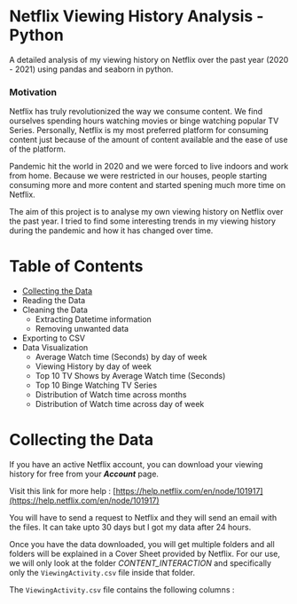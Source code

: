 # Netflix Viewing History Analysis - Python

A detailed analysis of my viewing history on Netflix over the past year (2020 - 2021) using pandas and seaborn in python. 

### Motivation

Netflix has truly revolutionized the way we consume content. We find ourselves spending hours watching movies or binge watching popular TV Series. Personally, Netflix is my most preferred platform for consuming content just because of the amount of content available and the ease of use of the platform. 

Pandemic hit the world in 2020 and we were forced to live indoors and work from home. Because we were restricted in our houses, people starting consuming more and more content and started spening much more time on Netflix. 

The aim of this project is to analyse my own viewing history on Netflix over the past year. I tried to find some interesting trends in my viewing history during the pandemic and how it has changed over time. 

# Table of Contents

- [Collecting the Data](#Collecting-the-data)
- Reading the Data 
- Cleaning the Data
    - Extracting Datetime information
    - Removing unwanted data
- Exporting to CSV
- Data Visualization
    - Average Watch time (Seconds) by day of week
    - Viewing History by day of week
    - Top 10 TV Shows by Average Watch time (Seconds)
    - Top 10 Binge Watching TV Series
    - Distribution of Watch time across months
    - Distribution of Watch time across day of week 

# Collecting the Data

If you have an active Netflix account, you can download your viewing history for free from your ***Account*** page. 

Visit this link for more help : [https://help.netflix.com/en/node/101917](https://help.netflix.com/en/node/101917)

You will have to send a request to Netflix and they will send an email with the files. It can take upto 30 days but I got my data after 24 hours. 

Once you have the data downloaded, you will get multiple folders and all folders will be explained in a Cover Sheet provided by Netflix. For our use, we will only look at the folder *CONTENT_INTERACTION* and specifically only the `ViewingActivity.csv` file inside that folder. 

The `ViewingActivity.csv` file contains the following columns :



